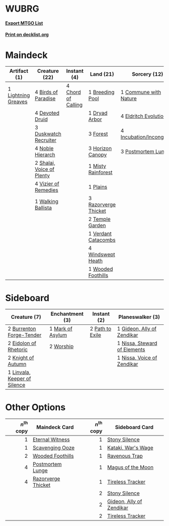 # WUBRG

#### [Export MTGO List](../collection/WUBRG/WUBRG.txt)
#### [Print on decklist.org](http://decklist.org/?deckmain=4%09Birds%20of%20Paradise%0A1%09Breeding%20Pool%0A4%09Chord%20of%20Calling%0A1%09Commune%20with%20Nature%0A4%09Devoted%20Druid%0A1%09Dryad%20Arbor%0A3%09Duskwatch%20Recruiter%0A4%09Eldritch%20Evolution%0A3%09Forest%0A3%09Horizon%20Canopy%0A4%09Incubation/Incongruity%0A1%09Lightning%20Greaves%0A1%09Misty%20Rainforest%0A4%09Noble%20Hierarch%0A1%09Plains%0A3%09Postmortem%20Lunge%0A3%09Razorverge%20Thicket%0A2%09Shalai,%20Voice%20of%20Plenty%0A2%09Temple%20Garden%0A1%09Verdant%20Catacombs%0A4%09Vizier%20of%20Remedies%0A1%09Walking%20Ballista%0A4%09Windswept%20Heath%0A1%09Wooded%20Foothills&deckside=2%09Burrenton%20Forge-Tender%0A2%09Eidolon%20of%20Rhetoric%0A1%09Gideon,%20Ally%20of%20Zendikar%0A2%09Knight%20of%20Autumn%0A1%09Linvala,%20Keeper%20of%20Silence%0A1%09Mark%20of%20Asylum%0A1%09Nissa,%20Steward%20of%20Elements%0A1%09Nissa,%20Voice%20of%20Zendikar%0A2%09Path%20to%20Exile%0A2%09Worship)
# Maindeck

|                                         Artifact (1)                                         |                                           Creature (22)                                            |                                         Instant (4)                                         |                                           Land (21)                                           |                                           Sorcery (12)                                            |
|----------------------------------------------------------------------------------------------|----------------------------------------------------------------------------------------------------|---------------------------------------------------------------------------------------------|-----------------------------------------------------------------------------------------------|---------------------------------------------------------------------------------------------------|
|1 [Lightning Greaves](http://gatherer.wizards.com/Pages/Card/Details.aspx?multiverseid=220528)|4 [Birds of Paradise](http://gatherer.wizards.com/Pages/Card/Details.aspx?multiverseid=129906)      |4 [Chord of Calling](http://gatherer.wizards.com/Pages/Card/Details.aspx?multiverseid=383209)|1 [Breeding Pool](http://gatherer.wizards.com/Pages/Card/Details.aspx?multiverseid=97088)      |1 [Commune with Nature](http://gatherer.wizards.com/Pages/Card/Details.aspx?multiverseid=130521)   |
|                                                                                              |4 [Devoted Druid](http://gatherer.wizards.com/Pages/Card/Details.aspx?multiverseid=135500)          |                                                                                             |1 [Dryad Arbor](http://gatherer.wizards.com/Pages/Card/Details.aspx?multiverseid=136196)       |4 [Eldritch Evolution](http://gatherer.wizards.com/Pages/Card/Details.aspx?multiverseid=414456)    |
|                                                                                              |3 [Duskwatch Recruiter](http://gatherer.wizards.com/Pages/Card/Details.aspx?multiverseid=409961)    |                                                                                             |3 [Forest](http://gatherer.wizards.com/Pages/Card/Details.aspx?multiverseid=439860)            |4 [Incubation/Incongruity](http://gatherer.wizards.com/Pages/Card/Details.aspx?multiverseid=457370)|
|                                                                                              |4 [Noble Hierarch](http://gatherer.wizards.com/Pages/Card/Details.aspx?multiverseid=179434)         |                                                                                             |3 [Horizon Canopy](http://gatherer.wizards.com/Pages/Card/Details.aspx?multiverseid=409571)    |3 [Postmortem Lunge](http://gatherer.wizards.com/Pages/Card/Details.aspx?multiverseid=233054)      |
|                                                                                              |2 [Shalai, Voice of Plenty](http://gatherer.wizards.com/Pages/Card/Details.aspx?multiverseid=442923)|                                                                                             |1 [Misty Rainforest](http://gatherer.wizards.com/Pages/Card/Details.aspx?multiverseid=405102)  |                                                                                                   |
|                                                                                              |4 [Vizier of Remedies](http://gatherer.wizards.com/Pages/Card/Details.aspx?multiverseid=426740)     |                                                                                             |1 [Plains](http://gatherer.wizards.com/Pages/Card/Details.aspx?multiverseid=439856)            |                                                                                                   |
|                                                                                              |1 [Walking Ballista](http://gatherer.wizards.com/Pages/Card/Details.aspx?multiverseid=423848)       |                                                                                             |3 [Razorverge Thicket](http://gatherer.wizards.com/Pages/Card/Details.aspx?multiverseid=209407)|                                                                                                   |
|                                                                                              |                                                                                                    |                                                                                             |2 [Temple Garden](http://gatherer.wizards.com/Pages/Card/Details.aspx?multiverseid=405112)     |                                                                                                   |
|                                                                                              |                                                                                                    |                                                                                             |1 [Verdant Catacombs](http://gatherer.wizards.com/Pages/Card/Details.aspx?multiverseid=405113) |                                                                                                   |
|                                                                                              |                                                                                                    |                                                                                             |4 [Windswept Heath](http://gatherer.wizards.com/Pages/Card/Details.aspx?multiverseid=405115)   |                                                                                                   |
|                                                                                              |                                                                                                    |                                                                                             |1 [Wooded Foothills](http://gatherer.wizards.com/Pages/Card/Details.aspx?multiverseid=405116)  |                                                                                                   |


# Sideboard

|                                             Creature (7)                                              |                                      Enchantment (3)                                      |                                       Instant (2)                                        |                                           Planeswalker (3)                                            |
|-------------------------------------------------------------------------------------------------------|-------------------------------------------------------------------------------------------|------------------------------------------------------------------------------------------|-------------------------------------------------------------------------------------------------------|
|2 [Burrenton Forge-Tender](http://gatherer.wizards.com/Pages/Card/Details.aspx?multiverseid=438580)    |1 [Mark of Asylum](http://gatherer.wizards.com/Pages/Card/Details.aspx?multiverseid=186615)|2 [Path to Exile](http://gatherer.wizards.com/Pages/Card/Details.aspx?multiverseid=220511)|1 [Gideon, Ally of Zendikar](http://gatherer.wizards.com/Pages/Card/Details.aspx?multiverseid=401897)  |
|2 [Eidolon of Rhetoric](http://gatherer.wizards.com/Pages/Card/Details.aspx?multiverseid=380409)       |2 [Worship](http://gatherer.wizards.com/Pages/Card/Details.aspx?multiverseid=25553)        |                                                                                          |1 [Nissa, Steward of Elements](http://gatherer.wizards.com/Pages/Card/Details.aspx?multiverseid=426906)|
|2 [Knight of Autumn](http://gatherer.wizards.com/Pages/Card/Details.aspx?multiverseid=452933)          |                                                                                           |                                                                                          |1 [Nissa, Voice of Zendikar](http://gatherer.wizards.com/Pages/Card/Details.aspx?multiverseid=417424)  |
|1 [Linvala, Keeper of Silence](http://gatherer.wizards.com/Pages/Card/Details.aspx?multiverseid=425838)|                                                                                           |                                                                                          |                                                                                                       |


# Other Options

|*n*<sup>th</sup> copy|                                        Maindeck Card                                        |*n*<sup>th</sup> copy|                                          Sideboard Card                                           |
|--------------------:|---------------------------------------------------------------------------------------------|--------------------:|---------------------------------------------------------------------------------------------------|
|                    1|[Eternal Witness](http://gatherer.wizards.com/Pages/Card/Details.aspx?multiverseid=51628)    |                    1|[Stony Silence](http://gatherer.wizards.com/Pages/Card/Details.aspx?multiverseid=247425)           |
|                    1|[Scavenging Ooze](http://gatherer.wizards.com/Pages/Card/Details.aspx?multiverseid=420783)   |                    1|[Kataki, War's Wage](http://gatherer.wizards.com/Pages/Card/Details.aspx?multiverseid=382190)      |
|                    2|[Wooded Foothills](http://gatherer.wizards.com/Pages/Card/Details.aspx?multiverseid=405116)  |                    1|[Ravenous Trap](http://gatherer.wizards.com/Pages/Card/Details.aspx?multiverseid=197537)           |
|                    4|[Postmortem Lunge](http://gatherer.wizards.com/Pages/Card/Details.aspx?multiverseid=233054)  |                    1|[Magus of the Moon](http://gatherer.wizards.com/Pages/Card/Details.aspx?multiverseid=136152)       |
|                    4|[Razorverge Thicket](http://gatherer.wizards.com/Pages/Card/Details.aspx?multiverseid=209407)|                    1|[Tireless Tracker](http://gatherer.wizards.com/Pages/Card/Details.aspx?multiverseid=409997)        |
|                     |                                                                                             |                    2|[Stony Silence](http://gatherer.wizards.com/Pages/Card/Details.aspx?multiverseid=247425)           |
|                     |                                                                                             |                    2|[Gideon, Ally of Zendikar](http://gatherer.wizards.com/Pages/Card/Details.aspx?multiverseid=401897)|
|                     |                                                                                             |                    2|[Tireless Tracker](http://gatherer.wizards.com/Pages/Card/Details.aspx?multiverseid=409997)        |

